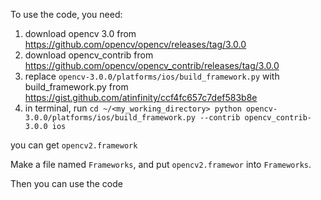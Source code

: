 To use the code, you need:
1. download opencv 3.0 from https://github.com/opencv/opencv/releases/tag/3.0.0
2. download opencv_contrib from https://github.com/opencv/opencv_contrib/releases/tag/3.0.0
3. replace `opencv-3.0.0/platforms/ios/build_framework.py` with build_framework.py from https://gist.github.com/atinfinity/ccf4fc657c7def583b8e
4. in terminal, run `cd ~/<my_working_directory>
python opencv-3.0.0/platforms/ios/build_framework.py --contrib opencv_contrib-3.0.0 ios`

you can get `opencv2.framework`

Make a file named `Frameworks`, and put `opencv2.framewor` into `Frameworks`.

Then you can use the code

